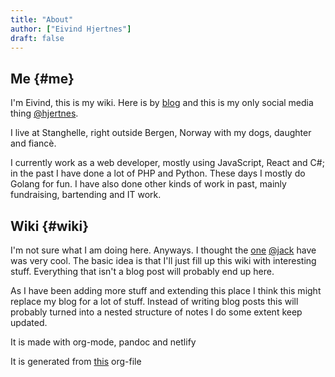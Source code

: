 ```yaml
---
title: "About"
author: ["Eivind Hjertnes"]
draft: false
---
```


## Me {#me}

I'm Eivind, this is my wiki. Here is by [blog](https://hjertnes.blog) and this is my only social media thing [@hjertnes](https://dog.estate/@hjertnes).

I live at Stanghelle, right outside Bergen, Norway with my dogs, daughter and fiancè.

I currently work as a web developer, mostly using JavaScript, React and C#; in the past I have done a lot of PHP and Python. These days I mostly do Golang for fun. I have also done other kinds of work in  past, mainly fundraising, bartending and IT work.


## Wiki {#wiki}

I'm not sure what I am doing here. Anyways. I thought the [one](https://rudimentarylathe.org/) [@jack](https://micro.blog/jack) have was very cool. The basic idea is that I'll just fill up this wiki with interesting stuff. Everything that isn't a blog post will probably end up here.

As I have been adding more stuff and extending this place I think this might replace my blog for a lot of stuff. Instead of writing blog posts this will probably turned into a nested structure of notes I do some extent keep updated.

It is made with org-mode, pandoc and netlify

It is generated from [this](https://git.sr.ht/~hjertnes/wiki/tree/master/wiki.org) org-file
